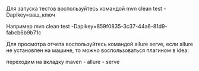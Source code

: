 Для запуска тестов воспользуйтесь командой mvn clean test -Dapikey=ваш_ключ

Например mvn clean test -Dapikey=859f0835-3c37-44a6-81d9-fabcb6b9b71c

Для просмотра отчета воспользуйтесь командой allure serve, если allure не установлен на машине, то можно воспользоваться плагином в idea: 

переходим на вкладку maven - allure - serve
